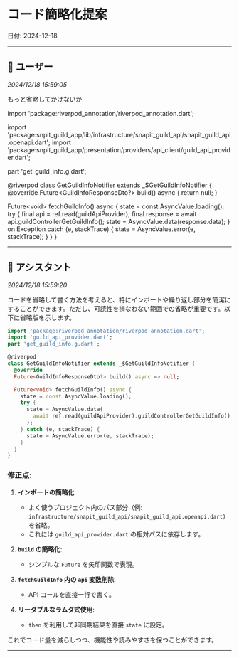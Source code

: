 # コード簡略化提案

日付: 2024-12-18

---

## 👤 ユーザー
*2024/12/18 15:59:05*

もっと省略してかけないか

import 'package:riverpod_annotation/riverpod_annotation.dart';

import 'package:snpit_guild_app/lib/infrastructure/snapit_guild_api/snapit_guild_api.openapi.dart';
import 'package:snpit_guild_app/presentation/providers/api_client/guild_api_provider.dart';

part 'get_guild_info.g.dart';

@riverpod
class GetGuildInfoNotifier extends _$GetGuildInfoNotifier {
  @override
  Future&lt;GuildInfoResponseDto?&gt; build() async {
    return null;
  }

  Future&lt;void&gt; fetchGuildInfo() async {
    state = const AsyncValue.loading();
    try {
      final api = ref.read(guildApiProvider);
      final response = await api.guildControllerGetGuildInfo();
      state = AsyncValue.data(response.data);
    } on Exception catch (e, stackTrace) {
      state = AsyncValue.error(e, stackTrace);
    }
  }
}

---

## 🤖 アシスタント
*2024/12/18 15:59:20*

コードを省略して書く方法を考えると、特にインポートや繰り返し部分を簡潔にすることができます。ただし、可読性を損なわない範囲での省略が重要です。以下に省略版を示します。

```dart
import 'package:riverpod_annotation/riverpod_annotation.dart';
import 'guild_api_provider.dart';
part 'get_guild_info.g.dart';

@riverpod
class GetGuildInfoNotifier extends _$GetGuildInfoNotifier {
  @override
  Future<GuildInfoResponseDto?> build() async => null;

  Future<void> fetchGuildInfo() async {
    state = const AsyncValue.loading();
    try {
      state = AsyncValue.data(
        await ref.read(guildApiProvider).guildControllerGetGuildInfo().then((res) => res.data),
      );
    } catch (e, stackTrace) {
      state = AsyncValue.error(e, stackTrace);
    }
  }
}
```

### 修正点:
1. **インポートの簡略化**:
   - よく使うプロジェクト内のパス部分（例: `infrastructure/snapit_guild_api/snapit_guild_api.openapi.dart`）を省略。
   - これには `guild_api_provider.dart` の相対パスに依存します。

2. **`build` の簡略化**:
   - シンプルな `Future` を矢印関数で表現。

3. **`fetchGuildInfo` 内の `api` 変数削除**:
   - API コールを直接一行で書く。

4. **リーダブルなラムダ式使用**:
   - `then` を利用して非同期結果を直接 `state` に設定。

これでコード量を減らしつつ、機能性や読みやすさを保つことができます。

---
